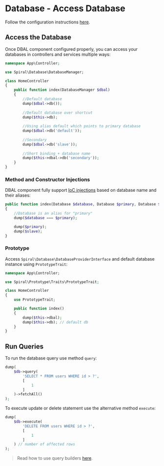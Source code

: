 # Database - Access Database
Follow the configuration instructions [here](/database/overview.md).

## Access the Database
Once DBAL component configured properly, you can access your databases in controllers and services multiple ways:

```php
namespace App\Controller;

use Spiral\Database\DatabaseManager;

class HomeController 
{
    public function index(DatabaseManager $dbal)
    {
        //Default database
        dump($dbal->db());
        
        //Default database over shortcut
        dump($this->db);
    
        //Using alias default which points to primary database
        dump($dbal->db('default'));
    
        //Secondary
        dump($dbal->db('slave'));
    
        //Short binding + database name
        dump($this->dbal->db('secondary'));
    }
}
```

### Method and Constructor Injections
DBAL component fully support [IoC injections](/framework/container.md) based on database name and their aliases:

```php
public function index(Database $database, Database $primary, Database $slave)
{
    //Database is an alias for "primary"
    dump($database === $primary);

    dump($primary);
    dump($slave);
}
```

### Prototype
Access `Spiral\Database\DatabaseProviderInterface` and default database instance using `PrototypeTrait`:

```php
namespace App\Controller;

use Spiral\Prototype\Traits\PrototypeTrait;

class HomeController
{
    use PrototypeTrait;

    public function index()
    {
        dump($this->dbal);
        dump($this->db); // default db
    }
}
```

## Run Queries
To run the database query use method `query`:

```php
dump(
    $db->query(
        'SELECT * FROM users WHERE id > ?',
        [
            1
        ]
    )->fetchAll()
);
```

To execute update or delete statement use the alternative method `execute`:

```php
dump(
    $db->execute(
        'DELETE FROM users WHERE id > ?',
        [
            1
        ]
    ) // number of affected rows 
);
```

> Read how to use query builders [here](/database/query-builders.md).
